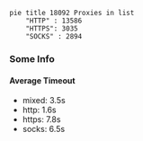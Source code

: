 
```mermaid
pie title 18092 Proxies in list
    "HTTP" : 13586
    "HTTPS": 3035
    "SOCKS" : 2894
```

### Some Info
#### Average Timeout

- mixed: 3.5s
- http: 1.6s
- https: 7.8s
- socks: 6.5s